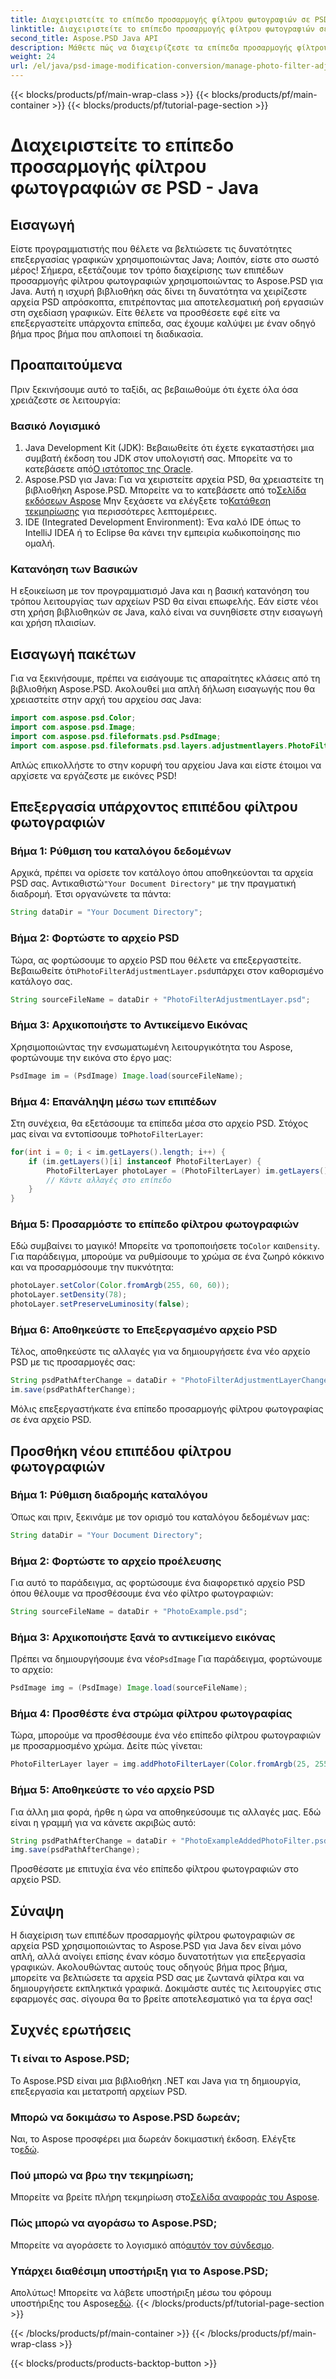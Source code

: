 ```yaml
---
title: Διαχειριστείτε το επίπεδο προσαρμογής φίλτρου φωτογραφιών σε PSD - Java
linktitle: Διαχειριστείτε το επίπεδο προσαρμογής φίλτρου φωτογραφιών σε PSD - Java
second_title: Aspose.PSD Java API
description: Μάθετε πώς να διαχειρίζεστε τα επίπεδα προσαρμογής φίλτρου φωτογραφιών σε αρχεία PSD με το Aspose.PSD για Java. Ακολουθήστε αυτόν τον οδηγό για να επεξεργαστείτε και να προσθέσετε φίλτρα χωρίς κόπο.
weight: 24
url: /el/java/psd-image-modification-conversion/manage-photo-filter-adjustment-layer-psd/
---
```


{{< blocks/products/pf/main-wrap-class >}}
{{< blocks/products/pf/main-container >}}
{{< blocks/products/pf/tutorial-page-section >}}

# Διαχειριστείτε το επίπεδο προσαρμογής φίλτρου φωτογραφιών σε PSD - Java

## Εισαγωγή
Είστε προγραμματιστής που θέλετε να βελτιώσετε τις δυνατότητες επεξεργασίας γραφικών χρησιμοποιώντας Java; Λοιπόν, είστε στο σωστό μέρος! Σήμερα, εξετάζουμε τον τρόπο διαχείρισης των επιπέδων προσαρμογής φίλτρου φωτογραφιών χρησιμοποιώντας το Aspose.PSD για Java. Αυτή η ισχυρή βιβλιοθήκη σάς δίνει τη δυνατότητα να χειρίζεστε αρχεία PSD απρόσκοπτα, επιτρέποντας μια αποτελεσματική ροή εργασιών στη σχεδίαση γραφικών. Είτε θέλετε να προσθέσετε εφέ είτε να επεξεργαστείτε υπάρχοντα επίπεδα, σας έχουμε καλύψει με έναν οδηγό βήμα προς βήμα που απλοποιεί τη διαδικασία.
## Προαπαιτούμενα
Πριν ξεκινήσουμε αυτό το ταξίδι, ας βεβαιωθούμε ότι έχετε όλα όσα χρειάζεστε σε λειτουργία:
### Βασικό Λογισμικό
1.  Java Development Kit (JDK): Βεβαιωθείτε ότι έχετε εγκαταστήσει μια συμβατή έκδοση του JDK στον υπολογιστή σας. Μπορείτε να το κατεβάσετε από[Ο ιστότοπος της Oracle](https://www.oracle.com/java/technologies/javase-jdk11-downloads.html).
2.  Aspose.PSD για Java: Για να χειριστείτε αρχεία PSD, θα χρειαστείτε τη βιβλιοθήκη Aspose.PSD. Μπορείτε να το κατεβάσετε από το[Σελίδα εκδόσεων Aspose](https://releases.aspose.com/psd/java/) Μην ξεχάσετε να ελέγξετε το[Κατάθεση τεκμηρίωσης](https://reference.aspose.com/psd/java/) για περισσότερες λεπτομέρειες.
3. IDE (Integrated Development Environment): Ένα καλό IDE όπως το IntelliJ IDEA ή το Eclipse θα κάνει την εμπειρία κωδικοποίησης πιο ομαλή.
### Κατανόηση των Βασικών
Η εξοικείωση με τον προγραμματισμό Java και η βασική κατανόηση του τρόπου λειτουργίας των αρχείων PSD θα είναι επωφελής. Εάν είστε νέοι στη χρήση βιβλιοθηκών σε Java, καλό είναι να συνηθίσετε στην εισαγωγή και χρήση πλαισίων.
## Εισαγωγή πακέτων
Για να ξεκινήσουμε, πρέπει να εισάγουμε τις απαραίτητες κλάσεις από τη βιβλιοθήκη Aspose.PSD. Ακολουθεί μια απλή δήλωση εισαγωγής που θα χρειαστείτε στην αρχή του αρχείου σας Java:
```java
import com.aspose.psd.Color;
import com.aspose.psd.Image;
import com.aspose.psd.fileformats.psd.PsdImage;
import com.aspose.psd.fileformats.psd.layers.adjustmentlayers.PhotoFilterLayer;
```
Απλώς επικολλήστε το στην κορυφή του αρχείου Java και είστε έτοιμοι να αρχίσετε να εργάζεστε με εικόνες PSD!
## Επεξεργασία υπάρχοντος επιπέδου φίλτρου φωτογραφιών
### Βήμα 1: Ρύθμιση του καταλόγου δεδομένων
 Αρχικά, πρέπει να ορίσετε τον κατάλογο όπου αποθηκεύονται τα αρχεία PSD σας. Αντικαθιστώ`"Your Document Directory"` με την πραγματική διαδρομή. Έτσι οργανώνετε τα πάντα:
```java
String dataDir = "Your Document Directory";
```
### Βήμα 2: Φορτώστε το αρχείο PSD
 Τώρα, ας φορτώσουμε το αρχείο PSD που θέλετε να επεξεργαστείτε. Βεβαιωθείτε ότι`PhotoFilterAdjustmentLayer.psd`υπάρχει στον καθορισμένο κατάλογο σας.
```java
String sourceFileName = dataDir + "PhotoFilterAdjustmentLayer.psd";
```
### Βήμα 3: Αρχικοποιήστε το Αντικείμενο Εικόνας
Χρησιμοποιώντας την ενσωματωμένη λειτουργικότητα του Aspose, φορτώνουμε την εικόνα στο έργο μας:
```java
PsdImage im = (PsdImage) Image.load(sourceFileName);
```
### Βήμα 4: Επανάληψη μέσω των επιπέδων
 Στη συνέχεια, θα εξετάσουμε τα επίπεδα μέσα στο αρχείο PSD. Στόχος μας είναι να εντοπίσουμε το`PhotoFilterLayer`:
```java
for(int i = 0; i < im.getLayers().length; i++) {
    if (im.getLayers()[i] instanceof PhotoFilterLayer) {
        PhotoFilterLayer photoLayer = (PhotoFilterLayer) im.getLayers()[i];
        // Κάντε αλλαγές στο επίπεδο
    }
}
```
### Βήμα 5: Προσαρμόστε το επίπεδο φίλτρου φωτογραφιών
 Εδώ συμβαίνει το μαγικό! Μπορείτε να τροποποιήσετε το`Color` και`Density`. Για παράδειγμα, μπορούμε να ρυθμίσουμε το χρώμα σε ένα ζωηρό κόκκινο και να προσαρμόσουμε την πυκνότητα:
```java
photoLayer.setColor(Color.fromArgb(255, 60, 60));
photoLayer.setDensity(78);
photoLayer.setPreserveLuminosity(false);
```
### Βήμα 6: Αποθηκεύστε το Επεξεργασμένο αρχείο PSD
Τέλος, αποθηκεύστε τις αλλαγές για να δημιουργήσετε ένα νέο αρχείο PSD με τις προσαρμογές σας:
```java
String psdPathAfterChange = dataDir + "PhotoFilterAdjustmentLayerChanged.psd";
im.save(psdPathAfterChange);
```
Μόλις επεξεργαστήκατε ένα επίπεδο προσαρμογής φίλτρου φωτογραφίας σε ένα αρχείο PSD.
## Προσθήκη νέου επιπέδου φίλτρου φωτογραφιών
### Βήμα 1: Ρύθμιση διαδρομής καταλόγου
Όπως και πριν, ξεκινάμε με τον ορισμό του καταλόγου δεδομένων μας:
```java
String dataDir = "Your Document Directory";
```
### Βήμα 2: Φορτώστε το αρχείο προέλευσης
Για αυτό το παράδειγμα, ας φορτώσουμε ένα διαφορετικό αρχείο PSD όπου θέλουμε να προσθέσουμε ένα νέο φίλτρο φωτογραφιών:
```java
String sourceFileName = dataDir + "PhotoExample.psd";
```
### Βήμα 3: Αρχικοποιήστε ξανά το αντικείμενο εικόνας
 Πρέπει να δημιουργήσουμε ένα νέο`PsdImage` Για παράδειγμα, φορτώνουμε το αρχείο:
```java
PsdImage img = (PsdImage) Image.load(sourceFileName);
```
### Βήμα 4: Προσθέστε ένα στρώμα φίλτρου φωτογραφίας
Τώρα, μπορούμε να προσθέσουμε ένα νέο επίπεδο φίλτρου φωτογραφιών με προσαρμοσμένο χρώμα. Δείτε πώς γίνεται:
```java
PhotoFilterLayer layer = img.addPhotoFilterLayer(Color.fromArgb(25, 255, 35));
```
### Βήμα 5: Αποθηκεύστε το νέο αρχείο PSD
Για άλλη μια φορά, ήρθε η ώρα να αποθηκεύσουμε τις αλλαγές μας. Εδώ είναι η γραμμή για να κάνετε ακριβώς αυτό:
```java
String psdPathAfterChange = dataDir + "PhotoExampleAddedPhotoFilter.psd";
img.save(psdPathAfterChange);
```
Προσθέσατε με επιτυχία ένα νέο επίπεδο φίλτρου φωτογραφιών στο αρχείο PSD.
## Σύναψη
Η διαχείριση των επιπέδων προσαρμογής φίλτρου φωτογραφιών σε αρχεία PSD χρησιμοποιώντας το Aspose.PSD για Java δεν είναι μόνο απλή, αλλά ανοίγει επίσης έναν κόσμο δυνατοτήτων για επεξεργασία γραφικών. Ακολουθώντας αυτούς τους οδηγούς βήμα προς βήμα, μπορείτε να βελτιώσετε τα αρχεία PSD σας με ζωντανά φίλτρα και να δημιουργήσετε εκπληκτικά γραφικά. Δοκιμάστε αυτές τις λειτουργίες στις εφαρμογές σας. σίγουρα θα το βρείτε αποτελεσματικό για τα έργα σας!
## Συχνές ερωτήσεις
### Τι είναι το Aspose.PSD;
Το Aspose.PSD είναι μια βιβλιοθήκη .NET και Java για τη δημιουργία, επεξεργασία και μετατροπή αρχείων PSD.
### Μπορώ να δοκιμάσω το Aspose.PSD δωρεάν;
 Ναι, το Aspose προσφέρει μια δωρεάν δοκιμαστική έκδοση. Ελέγξτε το[εδώ](https://releases.aspose.com/).
### Πού μπορώ να βρω την τεκμηρίωση;
 Μπορείτε να βρείτε πλήρη τεκμηρίωση στο[Σελίδα αναφοράς του Aspose](https://reference.aspose.com/psd/java/).
### Πώς μπορώ να αγοράσω το Aspose.PSD;
 Μπορείτε να αγοράσετε το λογισμικό από[αυτόν τον σύνδεσμο](https://purchase.aspose.com/buy).
### Υπάρχει διαθέσιμη υποστήριξη για το Aspose.PSD;
 Απολύτως! Μπορείτε να λάβετε υποστήριξη μέσω του φόρουμ υποστήριξης του Aspose[εδώ](https://forum.aspose.com/c/psd/34).
{{< /blocks/products/pf/tutorial-page-section >}}

{{< /blocks/products/pf/main-container >}}
{{< /blocks/products/pf/main-wrap-class >}}

{{< blocks/products/products-backtop-button >}}

